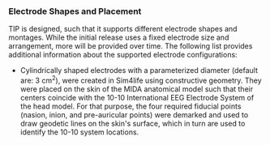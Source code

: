 ### Electrode Shapes and Placement

TIP is designed, such that it supports different electrode shapes and montages. While the initial release uses a fixed electrode size and arrangement, more will be provided over time. The following list provides additional information about the supported electrode configurations:

* Cylindrically shaped electrodes with a parameterized diameter (default are: 3 cm<sup>2</sup>), were created in Sim4life using constructive geometry. They were placed on the skin of the MIDA anatomical model such that their centers coincide with the 10-10 International EEG Electrode System of the head model. For that purpose, the four required fiducial points (nasion, inion, and pre-auricular points) were demarked and used to draw geodetic lines on the skin's surface, which in turn are used to identify the 10-10 system locations.
